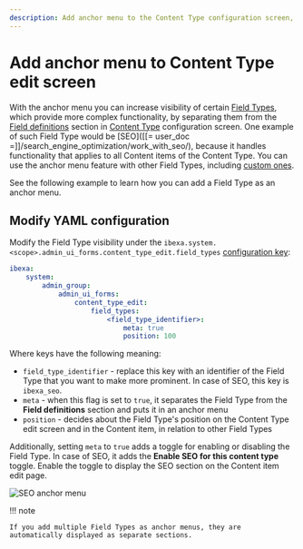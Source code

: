 ```yaml
---
description: Add anchor menu to the Content Type configuration screen, to make Field Type settings of your choice more prominent.
---
```


# Add anchor menu to Content Type edit screen

With the anchor menu you can increase visibility of certain [Field Types](field_types.md), which provide more complex functionality, 
by separating them from the [Field definitions](content_types.md#field-definitions) section in [Content Type](content_types.md) configuration screen. 
One example of such Field Type would be [SEO]([[= user_doc =]]/search_engine_optimization/work_with_seo/), 
because it handles functionality that applies to all Content items of the Content Type.
You can use the anchor menu feature with other Field Types, including [custom ones](create_custom_generic_field_type.md).

See the following example to learn how you can add a Field Type as an anchor menu.

## Modify YAML configuration

Modify the Field Type visibility under the `ibexa.system.<scope>.admin_ui_forms.content_type_edit.field_types` [configuration key](configuration.md#configuration-files):

```yaml
ibexa:
    system:
        admin_group:
            admin_ui_forms:
                content_type_edit:
                    field_types:
                        <field_type_identifier>:
                            meta: true
                            position: 100

```

Where keys have the following meaning:

- `field_type_identifier` - replace this key with an identifier of the Field Type that you want to make more prominent. In case of SEO, this key is `ibexa_seo`. 
- `meta` - when this flag is set to `true`, it separates the Field Type from the **Field definitions** section and puts it in an anchor menu
- `position` - decides about the Field Type's position on the Content Type edit screen and in the Content item, in relation to other Field Types

Additionally, setting `meta` to `true` adds a toggle for enabling or disabling the Field Type. 
In case of SEO, it adds the **Enable SEO for this content type** toggle.
Enable the toggle to display the SEO section on the Content item edit page. 

![SEO anchor menu](content_type_edit_screen_anchor_menu.png)

!!! note

    If you add multiple Field Types as anchor menus, they are automatically displayed as separate sections. 
